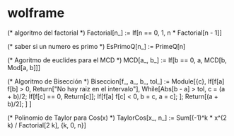 # wolframe
(* algoritmo del factorial *)
Factorial[n_] := If[n == 0, 1, n * Factorial[n - 1]]

(* saber si un numero es primo *)
EsPrimoQ[n_] := PrimeQ[n]

(* Agoritmo de euclides para el MCD *)
MCD[a_, b_] := If[b == 0, a, MCD[b, Mod[a, b]]]

(* Algoritmo de Bisección *)
Biseccion[f_, a_, b_, tol_] := Module[{c},
  If[f[a] f[b] > 0, Return["No hay raiz en el intervalo"],
    While[Abs[b - a] > tol,
      c = (a + b)/2;
      If[f[c] == 0, Return[c]];
      If[f[a] f[c] < 0, b = c, a = c];
    ];
    Return[(a + b)/2];
  ]
]

(* Polinomio de Taylor para Cos(x) *)
TaylorCos[x_, n_] := Sum[(-1)^k * x^(2 k) / Factorial[2 k], {k, 0, n}]
